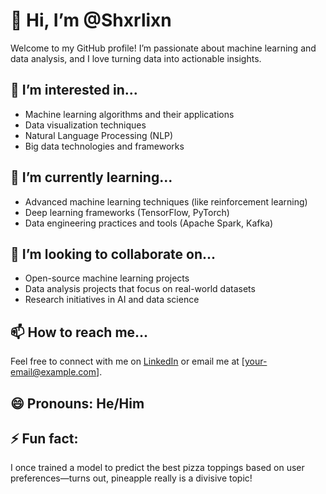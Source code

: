 # 👋 Hi, I’m @Shxrlixn

Welcome to my GitHub profile! I’m passionate about machine learning and data analysis, and I love turning data into actionable insights.

## 👀 I’m interested in...
- Machine learning algorithms and their applications
- Data visualization techniques
- Natural Language Processing (NLP)
- Big data technologies and frameworks

## 🌱 I’m currently learning...
- Advanced machine learning techniques (like reinforcement learning)
- Deep learning frameworks (TensorFlow, PyTorch)
- Data engineering practices and tools (Apache Spark, Kafka)

## 💞️ I’m looking to collaborate on...
- Open-source machine learning projects
- Data analysis projects that focus on real-world datasets
- Research initiatives in AI and data science

## 📫 How to reach me...
Feel free to connect with me on [LinkedIn](your-linkedin-url) or email me at [your-email@example.com].

## 😄 Pronouns: He/Him

## ⚡ Fun fact: 
I once trained a model to predict the best pizza toppings based on user preferences—turns out, pineapple really is a divisive topic!

